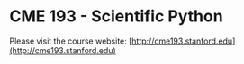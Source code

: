 # CME 193 - Scientific Python

Please visit the course website: [http://cme193.stanford.edu](http://cme193.stanford.edu)
